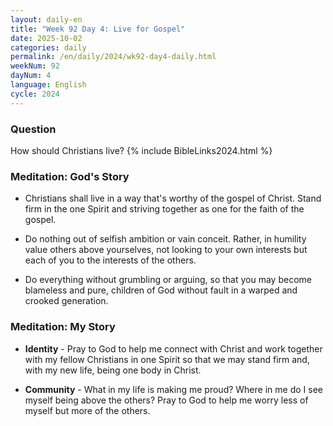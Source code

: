 ```yaml
---
layout: daily-en
title: "Week 92 Day 4: Live for Gospel"
date: 2025-10-02
categories: daily
permalink: /en/daily/2024/wk92-day4-daily.html
weekNum: 92
dayNum: 4
language: English
cycle: 2024
---
```


### Question     
How should Christians live? 
{% include BibleLinks2024.html %} 

### Meditation: God's Story   
+ Christians shall live in a way that's worthy of the gospel of Christ. Stand firm in the one Spirit and striving together as one for the faith of the gospel. 

+ Do nothing out of selfish ambition or vain conceit. Rather, in humility value others above yourselves, not looking to your own interests but each of you to the interests of the others. 

+ Do everything without grumbling or arguing, so that you may become blameless and pure, children of God without fault in a warped and crooked generation.  

### Meditation: My Story   
+ **Identity** - Pray to God to help me connect with Christ and work together with my fellow Christians in one Spirit so that we may stand firm and, with my new life, being one body in Christ. 

+ **Community** - What in my life is making me proud? Where in me do I see myself being above the others? Pray to God to help me worry less of myself but more of the others.
